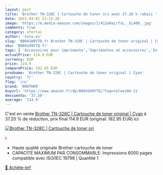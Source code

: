 ```yaml
---
layout: post
title: 'Brother TN-328C | Cartouche de toner ori avec 37.20 % rabais '
date: 2021-04-01 21:12:28
image: 'https://m.media-amazon.com/images/I/412eKeLrfxL._SL400_.jpg'
comments: true
category: ofertas
author: 'tole.es'
slug: 'B0041H9YTQ-fr Brother TN-328C | Cartouche de toner original | Cyan'
sku: 'B0041H9YTQ-fr'
tags: [ 'Accessoires pour imprimante','Imprimantes et accessoires','Informatique','Toners','brother', ]
actualPrice: 114.9 EUR
currency: EUR
price: 114.9
comparePrice: 182.95 EUR
prodname: 'Brother TN-328C | Cartouche de toner original | Cyan'
country: 'fr'
flag: '🇫🇷'
brand: 'BROTHER'
buyurl: 'https://www.amazon.fr/dp/B0041H9YTQ/?tag=tolees0d-21'
descuento: '37.20'
average: '114.9'
---
```


C'est en vente [Brother TN-328C | Cartouche de toner original | Cyan](https://www.amazon.fr/dp/B0041H9YTQ/?tag=tolees0d-21)  à  37.20 % de réduction, prix final  114.9 EUR (original: 182.95 EUR) ici:

[![Brother TN-328C | Cartouche de toner ori](https://m.media-amazon.com/images/I/412eKeLrfxL._SL400_.jpg)](https://www.amazon.fr/dp/B0041H9YTQ/?tag=tolees0d-21)

ℹ️:

- Haute qualité originale Brother cartouche de toner
- CAPACITÉ MAXIMUM PAR CONSOMMABLE: Impressions 6000 pages compatible avec ISO/IEC 19798 | Quantité 1

[🛒 Achète-le!!](https://www.amazon.fr/dp/B0041H9YTQ/?tag=tolees0d-21)
